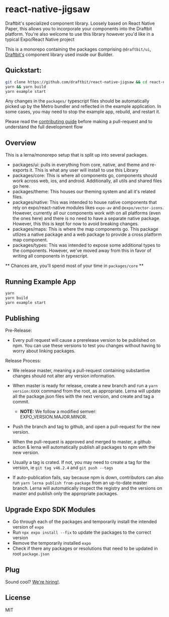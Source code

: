 # react-native-jigsaw

Draftbit's specialized component library. Loosely based on React Native Paper, this allows you to incorporate your components into the Draftbit platform. You're also welcome to use this library however you'd like in a typical Expo/React Native project

This is a monorepo containing the packages comprising `@draftbit/ui`,
[Draftbit's](https://draftbit.com) component library used inside our Builder.

## Quickstart:

```sh
git clone https://github.com/draftbit/react-native-jigsaw && cd react-native-jigsaw
yarn && yarn build
yarn example start
```

Any changes in the `packages/` typescript files should be automatically picked
up by the Metro bundler and reflected in the example application. In some cases,
you may need to stop the example app, rebuild, and restart it.

Please read the [contributing guide](CONTRIBUTING.md) before making
a pull-request and to understand the full development flow

## Overview

This is a lerna/monorepo setup that is split up into several packages.

- packages/ui: pulls in everything from core, native, and theme and re-exports it. This is what any user will install to use this Library
- packages/core: This is where all components go, components should work across web, ios, and android. Additionally, all utils and shared files go here.
- packages/theme: This houses our theming system and all it's related files.
- packages/native: This was intended to house native components that rely on expo/react-native modules likes `expo-av` and `@expo/vector-icons`. However, currently all our components work with on all platforms (even the ones here) and there is no need to have a separate native package. However, this this is kept for now to avoid breaking changes.
- packages/maps: This is where the map components go. This package utlizes a native package and a web package to provide a cross platform map component.
- packages/types: This was intended to expose some additional types to the components. However, we've moved away from this in favor of writing all components in typescript.

** Chances are, you'll spend most of your time in `packages/core` **

## Running Example App

```sh
yarn
yarn build
yarn example start
```

## Publishing

Pre-Release:

- Every pull request will cause a prerelease version to be published on npm.
  You can use these versions to test you changes without having to worry about
  linking packages.

Release Process:

- We release master, meaning a pull-request containing substantive changes
  should not alter any version information.

- When master is ready for release, create a new branch and run a `yarn version:XXXX` command from the root, as appropriate. Lerna will update all
  the package.json files with the next version, and create and tag a commit.

  - **NOTE:** We follow a modified semver: EXPO_VERSION.MAJOR.MINOR.

- Push the branch and tag to github, and open a pull-request for the new
  version.

- When the pull-request is approved and merged to master, a github action
  & lerna will automatically publish all packages to npm with the new version.

- Usually a tag is crated. If not, you may need to create a tag for the version, ie `git tag v46.2.4` and `git push --tags`

- If auto-publication fails, say because npm is down, contributors can also run
  `yarn lerna publish from-package` from an up-to-date master branch. Lerna
  will automatically inspect the registry and the versions on master and
  publish only the appropriate packages.

## Upgrade Expo SDK Modules

- Go through each of the packages and temporarily install the intended version of `expo`
- Run `npx expo install --fix` to update the packages to the correct version
- Remove the temporarily installed `expo`
- Check if there any packages or resolutions that need to be updated in root `package.json`

## Plug

Sound cool? [We're hiring!](https://draftbit.com/jobs).

## License

MIT
